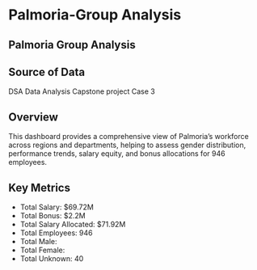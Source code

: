 # Palmoria-Group Analysis
## Palmoria Group Analysis
## Source of Data
DSA Data Analysis Capstone project Case 3
## Overview
This dashboard provides a comprehensive view of Palmoria’s workforce across regions and departments, helping to assess gender distribution, performance trends, salary equity, and bonus allocations for 946 employees.
## Key Metrics
- Total Salary: $69.72M
- Total Bonus: $2.2M
- Total Salary Allocated: $71.92M
- Total Employees: 946
- Total Male:
- Total Female:
- Total Unknown: 40
##
